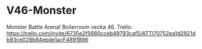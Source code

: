 # V46-Monster
Monster Battle Arena! Boilerroom vecka 46.
Trello: https://trello.com/invite/6735e2f5660cceb49793caf5/ATTI70752ea1d2921db93ce028b64ebde1acF4891B96
